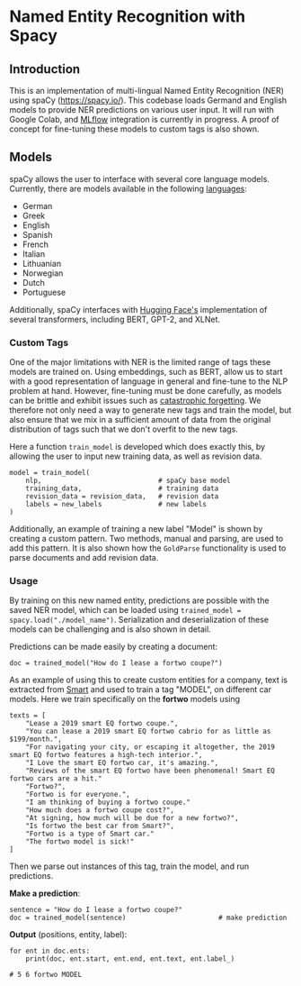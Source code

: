 # Named Entity Recognition with Spacy

## Introduction

This is an implementation of multi-lingual Named Entity Recognition (NER) using spaCy (<https://spacy.io/>). This codebase loads Germand and English models to provide NER predictions on various user input. It will run with Google Colab, and [MLflow](https://mlflow.org/) integration is currently in progress. A proof of concept for fine-tuning these models to custom tags is also shown. 

## Models

spaCy allows the user to interface with several core language models. Currently, there are models available in the following [languages](https://spacy.io/usage/models):

- German	
- Greek	
- English	
- Spanish	
- French	
- Italian	
- Lithuanian	
- Norwegian 
- Dutch	
- Portuguese	

Additionally, spaCy interfaces with [Hugging Face's](https://explosion.ai/blog/spacy-transformers) implementation of several transformers, including BERT, GPT-2, and XLNet. 

### Custom Tags

One of the major limitations with NER is the limited range of tags these models are trained on. Using embeddings, such as BERT, allow us to start with a good representation of language in general and fine-tune to the NLP problem at hand. However, fine-tuning must be done carefully, as models can be brittle and exhibit issues such as [catastrophic forgetting](https://explosion.ai/blog/pseudo-rehearsal-catastrophic-forgetting). We therefore not only need a way to generate new tags and train the model, but also ensure that we mix in a sufficient amount of data from the original distribution of tags such that we don't overfit to the new tags. 

Here a function `train_model` is developed which does exactly this, by allowing the user to input new training data, as well as revision data. 

```
model = train_model(
    nlp,                             # spaCy base model
    training_data,                   # training data
    revision_data = revision_data,   # revision data 
    labels = new_labels              # new labels
)
```

Additionally, an example of training a new label "Model" is shown by creating a custom pattern. Two methods, manual and parsing, are used to add this pattern. It is also shown how the `GoldParse` functionality is used to parse documents and add revision data. 

### Usage

By training on this new named entity, predictions are possible with the saved NER model, which can be loaded using `trained_model = spacy.load("./model_name")`. Serialization and deserialization of these models can be challenging and is also shown in detail. 

Predictions can be made easily by creating a document:
```
doc = trained_model("How do I lease a fortwo coupe?")
```

As an example of using this to create custom entities for a company, text is extracted from [Smart](https://www.smartusa.com/) and used to train a tag "MODEL", on different car models. Here we train specifically on the **fortwo** models using 

```
texts = [
    "Lease a 2019 smart EQ fortwo coupe.",
    "You can lease a 2019 smart EQ fortwo cabrio for as little as $199/month.",
    "For navigating your city, or escaping it altogether, the 2019 smart EQ fortwo features a high-tech interior.",
    "I Love the smart EQ fortwo car, it's amazing.",
    "Reviews of the smart EQ fortwo have been phenomenal! Smart EQ fortwo cars are a hit."
    "Fortwo?",
    "Fortwo is for everyone.",
    "I am thinking of buying a fortwo coupe."
    "How much does a fortwo coupe cost?",
    "At signing, how much will be due for a new fortwo?",
    "Is fortwo the best car from Smart?",
    "Fortwo is a type of Smart car."
    "The fortwo model is sick!"   
]
```

Then we parse out instances of this tag, train the model, and run predictions. 

**Make a prediction**:
```
sentence = "How do I lease a fortwo coupe?" 
doc = trained_model(sentence)                       # make prediction
```

**Output** (positions, entity, label):
```
for ent in doc.ents:
    print(doc, ent.start, ent.end, ent.text, ent.label_)

# 5 6 fortwo MODEL
```


